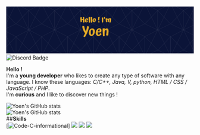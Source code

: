 ![Yoen's GitHub Banner](./assets/banner.png)
![Discord Badge](https://img.shields.io/badge/Discord-Profile-informational?style=flat&logo=discord&color=7289DA)

**Hello !**  
I'm a **young developer** who likes to create any type of software with any language. I know these languages: *C/C++, Java, V, python, HTML / CSS / JavaScript / PHP*.  
I'm **curious** and I like to discover new things !

![Yoen's GitHub stats](https://github-readme-stats.vercel.app/api?username=EnyoYoen&show_icons=true&theme=algolia)  
![Yoen's GitHub stats](https://github-readme-stats.vercel.app/api/top-langs?username=EnyoYoen&show_icons=true&theme=algolia)    
##**Skills**  
[![Code-C-informational](https://img.shields.io/badge/?style=flat&logo=&color=)]
![](https://img.shields.io/badge/Code-C-informational?logo=c)
![](https://img.shields.io/badge/?style=flat&logo=&color=)
![](https://img.shields.io/badge/?style=flat&logo=&color=)
